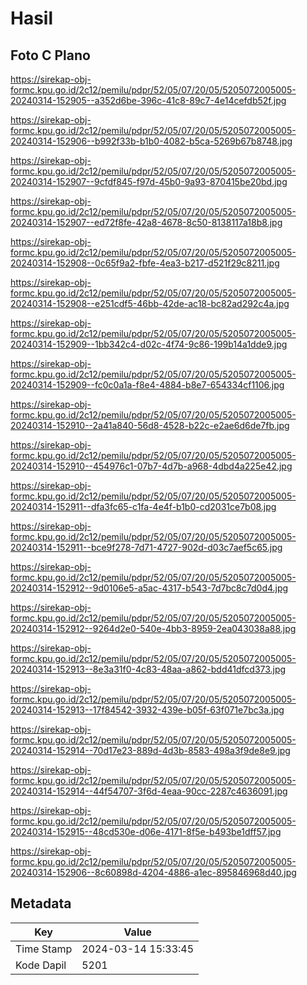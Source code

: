 # Hasil

## Foto C Plano

https://sirekap-obj-formc.kpu.go.id/2c12/pemilu/pdpr/52/05/07/20/05/5205072005005-20240314-152905--a352d6be-396c-41c8-89c7-4e14cefdb52f.jpg

https://sirekap-obj-formc.kpu.go.id/2c12/pemilu/pdpr/52/05/07/20/05/5205072005005-20240314-152906--b992f33b-b1b0-4082-b5ca-5269b67b8748.jpg

https://sirekap-obj-formc.kpu.go.id/2c12/pemilu/pdpr/52/05/07/20/05/5205072005005-20240314-152907--9cfdf845-f97d-45b0-9a93-870415be20bd.jpg

https://sirekap-obj-formc.kpu.go.id/2c12/pemilu/pdpr/52/05/07/20/05/5205072005005-20240314-152907--ed72f8fe-42a8-4678-8c50-8138117a18b8.jpg

https://sirekap-obj-formc.kpu.go.id/2c12/pemilu/pdpr/52/05/07/20/05/5205072005005-20240314-152908--0c65f9a2-fbfe-4ea3-b217-d521f29c8211.jpg

https://sirekap-obj-formc.kpu.go.id/2c12/pemilu/pdpr/52/05/07/20/05/5205072005005-20240314-152908--e251cdf5-46bb-42de-ac18-bc82ad292c4a.jpg

https://sirekap-obj-formc.kpu.go.id/2c12/pemilu/pdpr/52/05/07/20/05/5205072005005-20240314-152909--1bb342c4-d02c-4f74-9c86-199b14a1dde9.jpg

https://sirekap-obj-formc.kpu.go.id/2c12/pemilu/pdpr/52/05/07/20/05/5205072005005-20240314-152909--fc0c0a1a-f8e4-4884-b8e7-654334cf1106.jpg

https://sirekap-obj-formc.kpu.go.id/2c12/pemilu/pdpr/52/05/07/20/05/5205072005005-20240314-152910--2a41a840-56d8-4528-b22c-e2ae6d6de7fb.jpg

https://sirekap-obj-formc.kpu.go.id/2c12/pemilu/pdpr/52/05/07/20/05/5205072005005-20240314-152910--454976c1-07b7-4d7b-a968-4dbd4a225e42.jpg

https://sirekap-obj-formc.kpu.go.id/2c12/pemilu/pdpr/52/05/07/20/05/5205072005005-20240314-152911--dfa3fc65-c1fa-4e4f-b1b0-cd2031ce7b08.jpg

https://sirekap-obj-formc.kpu.go.id/2c12/pemilu/pdpr/52/05/07/20/05/5205072005005-20240314-152911--bce9f278-7d71-4727-902d-d03c7aef5c65.jpg

https://sirekap-obj-formc.kpu.go.id/2c12/pemilu/pdpr/52/05/07/20/05/5205072005005-20240314-152912--9d0106e5-a5ac-4317-b543-7d7bc8c7d0d4.jpg

https://sirekap-obj-formc.kpu.go.id/2c12/pemilu/pdpr/52/05/07/20/05/5205072005005-20240314-152912--9264d2e0-540e-4bb3-8959-2ea043038a88.jpg

https://sirekap-obj-formc.kpu.go.id/2c12/pemilu/pdpr/52/05/07/20/05/5205072005005-20240314-152913--8e3a31f0-4c83-48aa-a862-bdd41dfcd373.jpg

https://sirekap-obj-formc.kpu.go.id/2c12/pemilu/pdpr/52/05/07/20/05/5205072005005-20240314-152913--17f84542-3932-439e-b05f-63f071e7bc3a.jpg

https://sirekap-obj-formc.kpu.go.id/2c12/pemilu/pdpr/52/05/07/20/05/5205072005005-20240314-152914--70d17e23-889d-4d3b-8583-498a3f9de8e9.jpg

https://sirekap-obj-formc.kpu.go.id/2c12/pemilu/pdpr/52/05/07/20/05/5205072005005-20240314-152914--44f54707-3f6d-4eaa-90cc-2287c4636091.jpg

https://sirekap-obj-formc.kpu.go.id/2c12/pemilu/pdpr/52/05/07/20/05/5205072005005-20240314-152915--48cd530e-d06e-4171-8f5e-b493be1dff57.jpg

https://sirekap-obj-formc.kpu.go.id/2c12/pemilu/pdpr/52/05/07/20/05/5205072005005-20240314-152906--8c60898d-4204-4886-a1ec-895846968d40.jpg


## Metadata

| Key        | Value               |
| ---------- | ------------------- |
| Time Stamp | 2024-03-14 15:33:45 |
| Kode Dapil | 5201                |



